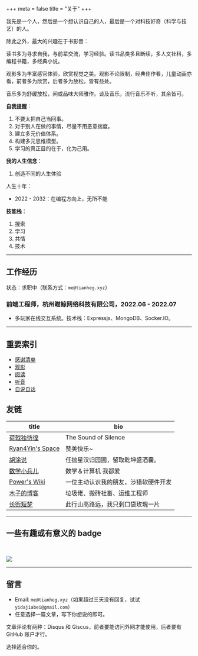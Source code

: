 +++
meta = false
title = "关于"
+++

我先是一个人，然后是一个想认识自己的人，最后是一个对科技好奇（科学与技艺）的人。

除此之外，最大的兴趣在于书影音：

读书多为寻求自我，与前辈交流，学习经验。读书品类多且断续，多人文社科，多编程书籍，多经典小说。

观影多为丰富感官体验，欣赏视觉之美。观影不论限制，经典佳作看，儿童动画亦看，前者多为欣赏，后者多为放松。皆有益处。

音乐多为舒缓放松，间或品味大师雅作。谈及音乐，流行音乐不听，其余皆可。

**自我提醒**：

1. 不要太把自己当回事。
2. 对于别人在做的事情，尽量不用恶意揣度。
3. 建立多元价值体系。
4. 构建多元思维模型。
5. 学习的真正目的在于，化为己用。

**我的人生信念**：

1. 创造不同的人生体验

人生十年：

- 2022 - 2032：在编程方向上，无所不能

**技能栈**：

1. 搜索
2. 学习
3. 共情
4. 技术

---

## 工作经历

状态：求职中（联系方式：`me@tianheg.xyz`）

### 前端工程师，杭州瞄鲸网络科技有限公司，2022.06 - 2022.07

- 多玩家在线交互系统。技术栈：Expressjs、MongoDB、Socker.IO。

---

## 重要索引

- [感谢清单](/thanks/)
- [观影](/watch/)
- [阅读](/read/)
- [听音](/listen/)
- [自说自话](/talk/)

## 友链

| title                                       | bio                                  |
|---------------------------------------------|--------------------------------------|
| [荷戟独彷徨](https://guanqr.com)            | The Sound of Silence                 |
| [Ryan4Yin's Space](https://ryan4yin.space/) | 赞美快乐~                            |
| [胡涂说](https://hutusi.com/)               | 任抛星汉归园圃，留取乾坤盛酒囊。     |
| [数学小兵儿](https://matnoble.me/)          | 数学＆计算机 我都爱                  |
| [Power's Wiki](https://wiki-power.com/)     | 一位主动认识我的朋友，涉猎软硬件开发 |
| [木子的博客](https://blog.k8s.li)           | 垃圾佬、搬砖社畜、运维工程师         |
| [长街短梦](https://www.wangyunzi.life/)     | 此行山高路远，我只剩口袋玫瑰一片     |

---

## 一些有趣或有意义的 badge

<a href="https://www.foreverblog.cn/" target="_blank"><img src="/images/foreverblog_logo.png" alt="" style="width:auto;height:16px;"></a>

[![](/images/512kb-green.svg)](https://512kb.club/)

<!-- https://codepen.io/kevquirk/pen/VwmVaKm -->

---

## 留言

- Email: `me@tianheg.xyz`（如果超过三天没有回复，试试 `yidajiabei@gmail.com`）
- 任意选择一篇文章，写下你想说的即可。

文章评论有两种：Disqus 和 Giscus，前者要能访问外网才能使用，后者要有 GitHub 账户才行。

选择适合你的。

<!--

## 赞助

- [爱发电](https://afdian.net/@tianheg)
- [面包多](https://dun.mianbaoduo.com/@tianheg)
- [PayPal](https://paypal.me/tianheg)
- [Patreon](https://patreon.com/tianheg)

-->

